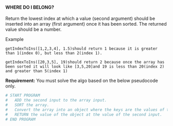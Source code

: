 #### WHERE DO I BELONG?

Return the lowest index at which a value (second argument) should be inserted into an array (first argument) once it has been sorted. The returned value should be a number.   

Example

```text
getIndexToIns([1,2,3,4], 1.5)should return 1 because it is greater than 1(index 0), but less than 2(index 1).

getIndexToIns([20,3,5], 19)should return 2 because once the array has been sorted it will look like [3,5,20]and 19 is less than 20(index 2) and greater than 5(index 1)
```

**Requirement:** You must solve the algo based on the below pseudocode only.  

```ruby
# START PROGRAM
#   ADD the second input to the array input.
#   SORT the array.
#   Convert the array into an object where the keys are the values of the array and the values are the index of the array. 
#   RETURN the value of the object at the value of the second input.
# END PROGRAM
```
